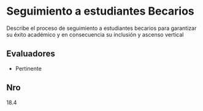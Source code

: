 # Seguimiento a estudiantes Becarios

Describe el proceso de seguimiento a estudiantes becarios para garantizar su éxito académico y en consecuencia su inclusión y ascenso vertical

## Evaluadores
* Pertinente


## Nro
18.4
